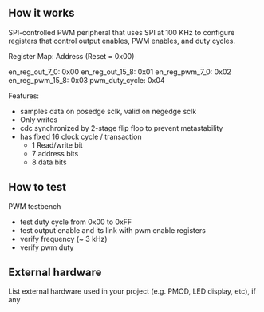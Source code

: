 <!---

This file is used to generate your project datasheet. Please fill in the information below and delete any unused
sections.

You can also include images in this folder and reference them in the markdown. Each image must be less than
512 kb in size, and the combined size of all images must be less than 1 MB.
-->

## How it works

SPI-controlled PWM peripheral that uses SPI at 100 KHz to configure registers that control output enables, PWM enables, and duty cycles. 

Register Map: Address (Reset = 0x00)

en_reg_out_7_0: 0x00
en_reg_out_15_8: 0x01
en_reg_pwm_7_0: 0x02
en_reg_pwm_15_8: 0x03
pwm_duty_cycle: 0x04

Features: 
- samples data on posedge sclk, valid on negedge sclk
- Only writes
- cdc synchronized by 2-stage flip flop to prevent metastability
- has fixed 16 clock cycle / transaction
    - 1 Read/write bit
    - 7 address bits
    - 8 data bits

## How to test

PWM testbench
- test duty cycle from 0x00 to 0xFF
- test output enable and its link with pwm enable registers
- verify frequency (~ 3 kHz)
- verify pwm duty

## External hardware

List external hardware used in your project (e.g. PMOD, LED display, etc), if any
